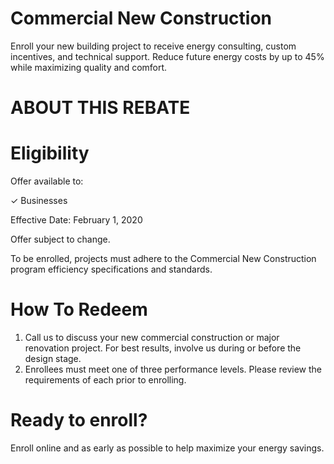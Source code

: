 # Commercial New Construction  

Enroll your new building project to receive energy consulting, custom incentives, and technical support. Reduce future energy costs by up to $45\%$ while maximizing quality and comfort.  

# ABOUT THIS REBATE  

# Eligibility  

Offer available to:  

✓ Businesses  

Effective Date: February 1, 2020  

Offer subject to change.  

To be enrolled, projects must adhere to the Commercial New Construction program efficiency specifications and standards.  

# How To Redeem  

1. Call us to discuss your new commercial construction or major renovation project. For best results, involve us during or before the design stage.   
2. Enrollees must meet one of three performance levels. Please review the requirements of each prior to enrolling.  

# Ready to enroll?  

Enroll online and as early as possible to help maximize your energy savings.  